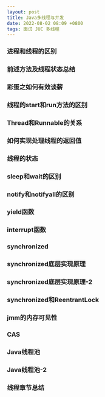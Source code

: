 ```yaml
---
layout: post
title: Java多线程与并发
date: 2022-08-02 08:09 +0800
tags: 面试 JUC 多线程
---
```


### 进程和线程的区别
### 前述方法及线程状态总结
### 彩蛋之如何有效谈薪
### 线程的start和run方法的区别
### Thread和Runnable的关系
### 如何实现处理线程的返回值
### 线程的状态
### sleep和wait的区别
### notify和notifyall的区别
### yield函数
### interrupt函数

### synchronized
### synchronized底层实现原理
### synchronized底层实现原理-2
### synchronized和ReentrantLock
### jmm的内存可见性
### CAS
### Java线程池
### Java线程池-2
### 线程章节总结